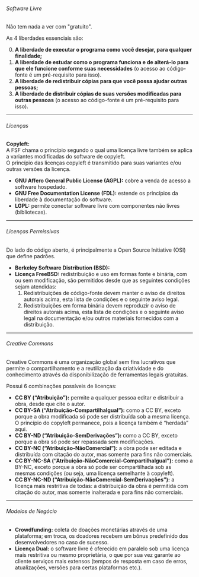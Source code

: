 ###### Software Livre

Não tem nada a ver com "gratuito".

As 4 liberdades essenciais são:

0. **A liberdade de executar o programa como você desejar, para qualquer finalidade;**
1. **A liberdade de estudar como o programa funciona e de alterá-lo para que ele funcione conforme suas necessidades** (o acesso ao código-fonte é um pré-requisito para isso).
2. **A liberdade de redistribuir cópias para que você possa ajudar outras pessoas;**
3. **A liberdade de distribuir cópias de suas versões modificadas para outras pessoas** (o acesso ao código-fonte é um pré-requisito para isso).

---

###### Licenças

**Copyleft:**  
A FSF chama o princípio segundo o qual uma licença livre também se aplica a variantes modificadas do software de copyleft.  
O princípio das licenças copyleft é transmitido para suas variantes e/ou outras versões da licença.

- **GNU Affero General Public License (AGPL):** cobre a venda de acesso a software hospedado.
- **GNU Free Documentation License (FDL):** estende os princípios da liberdade à documentação do software.
- **LGPL:** permite conectar software livre com componentes não livres (bibliotecas).

---

###### Licenças Permissivas

Do lado do código aberto, é principalmente a Open Source Initiative (OSI) que define padrões.

- **Berkeley Software Distribution (BSD):**
- **Licença FreeBSD:** redistribuição e uso em formas fonte e binária, com ou sem modificação, são permitidos desde que as seguintes condições sejam atendidas:
  1. Redistribuições de código-fonte devem manter o aviso de direitos autorais acima, esta lista de condições e o seguinte aviso legal.
  2. Redistribuições em forma binária devem reproduzir o aviso de direitos autorais acima, esta lista de condições e o seguinte aviso legal na documentação e/ou outros materiais fornecidos com a distribuição.

---

###### Creative Commons

Creative Commons é uma organização global sem fins lucrativos que permite o compartilhamento e a reutilização da criatividade e do conhecimento através da disponibilização de ferramentas legais gratuitas.

Possui 6 combinações possíveis de licenças:

- **CC BY (“Atribuição”):** permite a qualquer pessoa editar e distribuir a obra, desde que cite o autor.
- **CC BY-SA (“Atribuição-CompartilhaIgual”):** como a CC BY, exceto porque a obra modificada só pode ser distribuída sob a mesma licença. O princípio do copyleft permanece, pois a licença também é “herdada” aqui.
- **CC BY-ND (“Atribuição-SemDerivações”):** como a CC BY, exceto porque a obra só pode ser repassada sem modificações.
- **CC BY-NC (“Atribuição-NãoComercial”):** a obra pode ser editada e distribuída com citação do autor, mas somente para fins não comerciais.
- **CC BY-NC-SA (“Atribuição-NãoComercial-CompartilhaIgual”):** como a BY-NC, exceto porque a obra só pode ser compartilhada sob as mesmas condições (ou seja, uma licença semelhante à copyleft).
- **CC BY-NC-ND (“Atribuição-NãoComercial-SemDerivações”):** a licença mais restritiva de todas: a distribuição da obra é permitida com citação do autor, mas somente inalterada e para fins não comerciais.

---

###### Modelos de Negócio

- **Crowdfunding:** coleta de doações monetárias através de uma plataforma; em troca, os doadores recebem um bônus predefinido dos desenvolvedores no caso de sucesso.
- **Licença Dual:** o software livre é oferecido em paralelo sob uma licença mais restritiva ou mesmo proprietária, o que por sua vez garante ao cliente serviços mais extensos (tempos de resposta em caso de erros, atualizações, versões para certas plataformas etc.).
